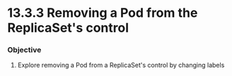 # 13.3.3 Removing a Pod from the ReplicaSet's control


### Objective

1. Explore removing a Pod from a ReplicaSet's control by changing labels